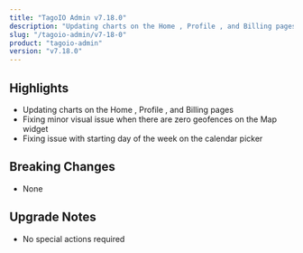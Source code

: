 ```yaml
---
title: "TagoIO Admin v7.18.0"
description: "Updating charts on the Home , Profile , and Billing pages"
slug: "/tagoio-admin/v7-18-0"
product: "tagoio-admin"
version: "v7.18.0"
---
```


## Highlights

- Updating charts on the Home , Profile , and Billing pages
- Fixing minor visual issue when there are zero geofences on the Map widget
- Fixing issue with starting day of the week on the calendar picker

## Breaking Changes

- None

## Upgrade Notes

- No special actions required
